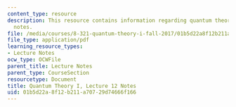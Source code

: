```yaml
---
content_type: resource
description: This resource contains information regarding quantum theory I, lecture
  notes.
file: /media/courses/8-321-quantum-theory-i-fall-2017/01b5d22a8f12b211a70729d74666f166_MIT8_321F17_lec12.pdf
file_type: application/pdf
learning_resource_types:
- Lecture Notes
ocw_type: OCWFile
parent_title: Lecture Notes
parent_type: CourseSection
resourcetype: Document
title: Quantum Theory I, Lecture 12 Notes
uid: 01b5d22a-8f12-b211-a707-29d74666f166
---
```


